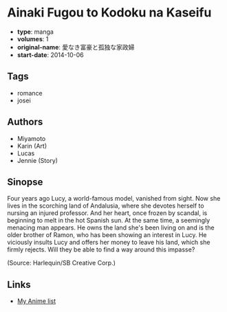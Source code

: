 # Ainaki Fugou to Kodoku na Kaseifu

-   **type**: manga
-   **volumes**: 1
-   **original-name**: 愛なき富豪と孤独な家政婦
-   **start-date**: 2014-10-06

## Tags

-   romance
-   josei

## Authors

-   Miyamoto
-   Karin (Art)
-   Lucas
-   Jennie (Story)

## Sinopse

Four years ago Lucy, a world-famous model, vanished from sight. Now she lives in the scorching land of Andalusia, where she devotes herself to nursing an injured professor. And her heart, once frozen by scandal, is beginning to melt in the hot Spanish sun. At the same time, a seemingly menacing man appears. He owns the land she's been living on and is the older brother of Ramon, who has been showing an interest in Lucy. He viciously insults Lucy and offers her money to leave his land, which she firmly rejects. Will they be able to find a way around this impasse?

(Source: Harlequin/SB Creative Corp.)

## Links

-   [My Anime list](https://myanimelist.net/manga/112619/Ainaki_Fugou_to_Kodoku_na_Kaseifu)
